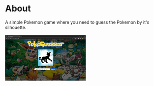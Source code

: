 # About 
A simple Pokemon game where you need to guess the Pokemon by it's silhouette.
<br>
<br>
![](https://github.com/Holanddez/PokeGuess/blob/main/pokeGuess.gif)
